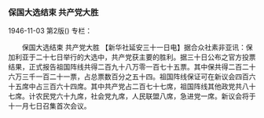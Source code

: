 ### 保国大选结束  共产党大胜

1946-11-03
第2版()
专栏：

　　保国大选结束
    共产党大胜
    【新华社延安三十一日电】据合众社素非亚讯：保加利亚于二十七日举行的大选中，共产党获主要的胜利。据三十日公布之官方投票结果，正式报告祖国阵线共得二百九十八万零一百七十五票。其中保共得二百二十六万三千一百二十一票，占总票数百分之五十四。祖国阵线保证可在新议会四百六十五席中占三百六十四席。其中共产党占二百七十七席，祖国阵线其他政党共八十七席。计农民党六十九席，社会党九席，人民联盟八席，急进党一席。新议会将于十一月七日召集首次会议。
